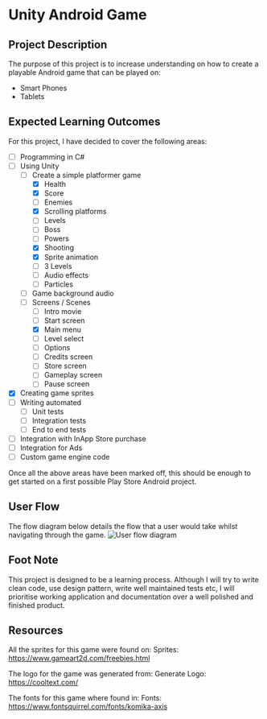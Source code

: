 # Unity Android Game

## Project Description
The purpose of this project is to increase understanding on how to create a playable Android game that can be played on:
 - Smart Phones
 - Tablets

## Expected Learning Outcomes
For this project, I have decided to cover the following areas:
- [ ] Programming in C#
- [ ] Using Unity
  - [ ] Create a simple platformer game
    - [x] Health
    - [x] Score
    - [ ] Enemies
    - [x] Scrolling platforms
    - [ ] Levels
    - [ ] Boss
    - [ ] Powers
    - [x] Shooting
    - [x] Sprite animation
    - [ ] 3 Levels
    - [ ] Audio effects
    - [ ] Particles
  - [ ] Game background audio
  - [ ] Screens / Scenes
    - [ ] Intro movie
    - [ ] Start screen
    - [x] Main menu
    - [ ] Level select
    - [ ] Options
    - [ ] Credits screen
    - [ ] Store screen
    - [ ] Gameplay screen
    - [ ] Pause screen
- [x] Creating game sprites
- [ ] Writing automated
  - [ ] Unit tests
  - [ ] Integration tests
  - [ ] End to end tests
- [ ] Integration with InApp Store purchase
- [ ] Integration for Ads
- [ ] Custom game engine code

Once all the above areas have been marked off, this should be enough to get started on a first possible Play Store Android project.

## User Flow
The flow diagram below details the flow that a user would take whilst navigating through the game.
![User flow diagram](https://github.com/msuddin/unity-android-game-csharp/blob/master/user_flow_digram.png)

## Foot Note
This project is designed to be a learning process.
Although I will try to write clean code, use design pattern, write well maintained tests etc,
I will prioritise working application and documentation over a well polished and finished product.

## Resources
All the sprites for this game were found on:
Sprites: https://www.gameart2d.com/freebies.html

The logo for the game was generated from:
Generate Logo: https://cooltext.com/

The fonts for this game where found in:
Fonts: https://www.fontsquirrel.com/fonts/komika-axis

